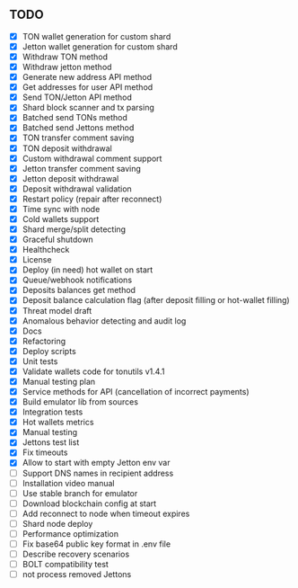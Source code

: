 ## TODO
- [x] TON wallet generation for custom shard
- [x] Jetton wallet generation for custom shard
- [x] Withdraw TON method
- [x] Withdraw jetton method
- [x] Generate new address API method
- [x] Get addresses for user API method
- [x] Send TON/Jetton API method
- [x] Shard block scanner and tx parsing
- [x] Batched send TONs method
- [x] Batched send Jettons method
- [x] TON transfer comment saving
- [x] TON deposit withdrawal
- [x] Custom withdrawal comment support
- [x] Jetton transfer comment saving
- [x] Jetton deposit withdrawal
- [x] Deposit withdrawal validation
- [x] Restart policy (repair after reconnect)
- [x] Time sync with node
- [x] Cold wallets support
- [x] Shard merge/split detecting
- [x] Graceful shutdown
- [x] Healthcheck
- [x] License
- [x] Deploy (in need) hot wallet on start 
- [x] Queue/webhook notifications
- [x] Deposits balances get method
- [x] Deposit balance calculation flag (after deposit filling or hot-wallet filling)
- [x] Threat model draft
- [x] Anomalous behavior detecting and audit log
- [x] Docs
- [x] Refactoring
- [x] Deploy scripts
- [x] Unit tests
- [x] Validate wallets code for tonutils v1.4.1
- [x] Manual testing plan
- [x] Service methods for API (cancellation of incorrect payments)
- [x] Build emulator lib from sources
- [x] Integration tests
- [x] Hot wallets metrics
- [x] Manual testing
- [x] Jettons test list
- [x] Fix timeouts
- [x] Allow to start with empty Jetton env var
- [ ] Support DNS names in recipient address
- [ ] Installation video manual
- [ ] Use stable branch for emulator
- [ ] Download blockchain config at start
- [ ] Add reconnect to node when timeout expires
- [ ] Shard node deploy
- [ ] Performance optimization
- [ ] Fix base64 public key format in .env file
- [ ] Describe recovery scenarios
- [ ] BOLT compatibility test
- [ ] not process removed Jettons
